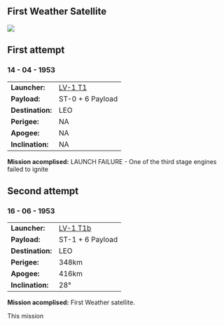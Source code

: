 ## First Weather Satellite

![](.jpg)
## First attempt
### 14 - 04 - 1953

|          |                |
|----------|----------------|
| **Launcher:** | [LV-1 T1](../lvs/lv1-t1) |
| **Payload:** | ST-0 + 6 Payload |
| **Destination:** | LEO |
| **Perigee:**| NA |
| **Apogee:**| NA |
| **Inclination:** | NA |

**Mission acomplised:** LAUNCH FAILURE - One of the third stage engines failed to ignite

## Second attempt
### 16 - 06 - 1953

|          |                |
|----------|----------------|
| **Launcher:** | [LV-1 T1b](../lvs/lv1-t1) |
| **Payload:** | ST-1 + 6 Payload |
| **Destination:** | LEO |
| **Perigee:**| 348km |
| **Apogee:**| 416km |
| **Inclination:** | 28° |

**Mission acomplised:** First Weather satellite.

This mission 

